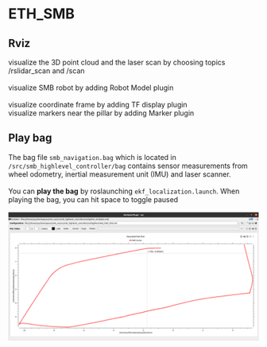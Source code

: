 # ETH_SMB
## Rviz
visualize the 3D point cloud and the laser scan by choosing topics /rslidar_scan and /scan <br>
<br>
visualize SMB robot by adding Robot Model plugin <br><br>
visualize coordinate frame by adding TF display plugin <br>
visualize markers near the pillar by adding Marker plugin <br>
## Play bag
The bag file `smb_navigation.bag` which is located in `/src/smb_highlevel_controller/bag` contains sensor measurements from wheel odometry, inertial measurement unit (IMU) and laser scanner. <br>
<br>
You can **play the bag** by roslaunching `ekf_localization.launch`. When playing the bag, you can hit space to toggle paused<br>
<br>
![image](https://github.com/Ye-Dehuo/ETH_SMB/blob/main/img/recorded%20path%20plot.png)
